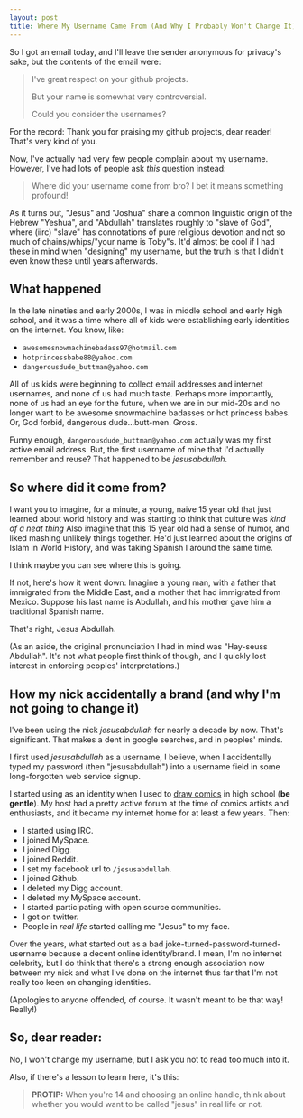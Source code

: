 ```yaml
---
layout: post
title: Where My Username Came From (And Why I Probably Won't Change It)
---
```


So I got an email today, and I'll leave the sender anonymous for privacy's sake, but the contents of the email were:

> I've great respect on your github projects.
> 
> But your name is somewhat very controversial.
> 
> Could you consider the usernames?

For the record: Thank you for praising my github projects, dear reader! That's very kind of you.

Now, I've actually had very few people complain about my username. However, I've had lots of people ask *this* question instead:

> Where did your username come from bro? I bet it means something profound!

As it turns out, "Jesus" and "Joshua" share a common linguistic origin of the Hebrew "Yeshua", and "Abdullah" translates roughly to "slave of God", where (iirc) "slave" has connotations of pure religious devotion and not so much of chains/whips/"your name is Toby"s. It'd almost be cool if I had these in mind when "designing" my username, but the truth is that I didn't even know these until years afterwards.

## What happened

In the late nineties and early 2000s, I was in middle school and early high school, and it was a time where all of kids were establishing early identities on the internet. You know, like:

* `awesomesnowmachinebadass97@hotmail.com`
* `hotprincessbabe88@yahoo.com`
* `dangerousdude_buttman@yahoo.com`

All of us kids were beginning to collect email addresses and internet usernames, and none of us had much taste. Perhaps more importantly, none of us had an eye for the future, when we are in our mid-20s and no longer want to be awesome snowmachine badasses or hot princess babes. Or, God forbid, dangerous dude...butt-men. Gross.

Funny enough, `dangerousdude_buttman@yahoo.com` actually was my first active email address. But, the first username of mine that I'd actually remember and reuse? That happened to be *jesusabdullah*.

## So where did it come from?

I want you to imagine, for a minute, a young, naive 15 year old that just learned about world history and was starting to think that culture was *kind of a neat thing* Also imagine that this 15 year old had a sense of humor, and liked mashing unlikely things together. He'd just learned about the origins of Islam in World History, and was taking Spanish I around the same time.

I think maybe you can see where this is going.

If not, here's how it went down: Imagine a young man, with a father that immigrated from the Middle East, and a mother that had immigrated from Mexico. Suppose his last name is Abdullah, and his mother gave him a traditional Spanish name.

That's right, Jesus Abdullah.

(As an aside, the original pronunciation I had in mind was "Hay-seuss Abdullah". It's not what people first think of though, and I quickly lost interest in enforcing peoples' interpretations.)

## How my nick accidentally a brand (and why I'm not going to change it)

I've been using the nick *jesusabdullah* for nearly a decade by now. That's significant. That makes a dent in google searches, and in peoples' minds.

I first used *jesusabdullah* as a username, I believe, when I accidentally typed my password (then "jesusabdullah") into a username field in some long-forgotten web service signup.

I started using as an identity when I used to [draw comics](http://wholesomecoolness.comicgenesis.com) in high school (**be gentle**). My host had a pretty active forum at the time of comics artists and enthusiasts, and it became my internet home for at least a few years. Then:

* I started using IRC.
* I joined MySpace.
* I joined Digg.
* I joined Reddit.
* I set my facebook url to `/jesusabdullah`.
* I joined Github.
* I deleted my Digg account.
* I deleted my MySpace account.
* I started participating with open source communities.
* I got on twitter.
* People in *real life* started calling me "Jesus" to my face.

Over the years, what started out as a bad joke-turned-password-turned-username because a decent online identity/brand. I mean, I'm no internet celebrity, but I do think that there's a strong enough association now between my nick and what I've done on the internet thus far that I'm not really too keen on changing identities.

(Apologies to anyone offended, of course. It wasn't meant to be that way! Really!)

## So, dear reader:

No, I won't change my username, but I ask you not to read too much into it.

Also, if there's a lesson to learn here, it's this:

> **PROTIP:** When you're 14 and choosing an online handle, think about whether you would want to be called "jesus" in real life or not.
